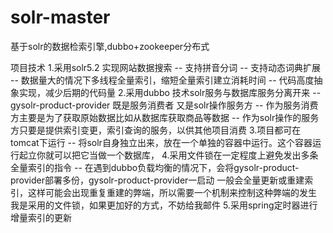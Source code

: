 # solr-master
基于solr的数据检索引擎,dubbo+zookeeper分布式


项目技术
1.采用solr5.2 实现网站数据搜索
  --  支持拼音分词
  --  支持动态词典扩展
  --  数据量大的情况下多线程全量索引，缩短全量索引建立消耗时间
  --  代码高度抽象实现，减少后期的代码量
2.采用dubbo 技术solr服务与数据库服务分离开来
  -- gysolr-product-provider 既是服务消费者 又是solr操作服务方
  -- 作为服务消费方主要是为了获取原始数据比如从数据库获取商品等数据
  -- 作为solr操作的服务方只要是提供索引变更，索引查询的服务，以供其他项目消费
3.项目都可在tomcat下运行
  -- 将solr自身独立出来，放在一个单独的容器中运行。这个容器运行起立你就可以把它当做一个数据库，
4.采用文件锁在一定程度上避免发出多条全量索引的指令
  -- 在遇到dubbo负载均衡的情况下，会将gysolr-product-provider部署多份，gysolr-product-provider一启动
     一般会全量更新或重建索引，这样可能会出现重复重建的弊端，所以需要一个机制来控制这种弊端的发生
	 我是采用的文件锁，如果更加好的方式，不妨给我邮件
5.采用spring定时器进行增量索引的更新
